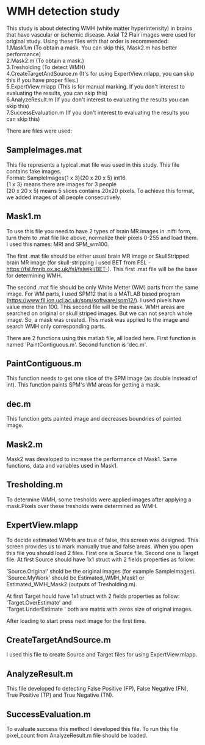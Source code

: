 # WMH  detection study

This study is about detecting WMH (white matter hyperintensity) in brains that have vascular or ischemic disease. Axial T2 Flair images were used for original study. 
Using these files with that order is recommended:  
1.Mask1.m (To obtain a mask. You can skip this, Mask2.m has better performance)  
2.Mask2.m (To obtain a mask.)  
3.Tresholding (To detect WMH)  
4.CreateTargetAndSource.m (It's for using ExpertView.mlapp, you can skip this if you have proper files.)  
5.ExpertView.mlapp (This is for manual marking. If you don't interest to evaluating the results, you can skip this)  
6.AnalyzeResult.m (If you don't interest to evaluating the results you can skip this)  
7.SuccessEvaluation.m (If you don't interest to evaluating the results you can skip this)  

There are files were used:

## SampleImages.mat
This file represents a typical .mat file was used in this study. This file contains fake images.  
Format:
SampleImages{1 x 3}(20 x 20 x 5) int16.  
{1 x 3} means there are images for 3 people  
(20 x 20 x 5) means 5 slices contains 20x20 pixels.
To achieve this format, we added images of all people consecutively.

## Mask1.m
To use this file you need to have 2 types of brain MR images in .nifti form, turn them to .mat file like above, normalize their pixels 0-255 and load them. I used this names: MRI and SPM_wm100.

The first .mat file should be either usual brain MR image or SkullStripped brain MR image (for skull-stripping I used BET from FSL -https://fsl.fmrib.ox.ac.uk/fsl/fslwiki/BET-). 
This first .mat file will be the base for determining WMH.   

The second .mat file should be only White Metter (WM) parts from the same image. For WM parts, I used SPM12 that is a MATLAB based program (https://www.fil.ion.ucl.ac.uk/spm/software/spm12/).
I used pixels have value more than 100.
This second file will be the mask. WMH areas are searched on original or skull striped images. But we can not search whole image. So, a mask was created. This mask was applied to the image and search WMH only corresponding parts.

There are 2 functions using this matlab file, all loaded here. First function is named 'PaintContiguous.m'. Second function is 'dec.m'.

## PaintContiguous.m
This function needs to get one slice of the SPM image (as double instead of int). This function paints SPM's WM areas for getting a mask.

## dec.m
This function gets painted image and decreases boundries of painted image.

## Mask2.m
Mask2 was developed to increase the performance of Mask1. Same functions, data and variables used in Mask1.

## Tresholding.m
To determine WMH, some tresholds were applied images after applying a mask.Pixels over these tresholds were determined as WMH.

## ExpertView.mlapp
To decide estimated WMHs are true of false, this screen was designed. This screen provides us to mark manually true and false areas. When you open this file you should load 2 files. First one is Source file. Second one is Target file.
At first Source should have 1x1 struct with 2 fields properties as follow:

'Source.Original' shold be the original images (for example SampleImages). 
'Source.MyWork' should be Estimated_WMH_Mask1 or Estimated_WMH_Mask2 (outputs of Tresholding.m).

At first Target hould have 1x1 struct with 2 fields properties as follow: 
'Target.OverEstimate' and  
'Target.UnderEstimate ' both are matrix with zeros size of original images.

After loading to start press next image for the first time.

## CreateTargetAndSource.m
I used this file to create Source and Target files for using ExpertView.mlapp.

## AnalyzeResult.m
This file developed fo detecting False Positive (FP), False Negative (FN), True Positive (TP) and True Negative (TN).

## SuccessEvaluation.m
To evaluate success this method I developed this file. To run this file pixel_count from AnalyzeResult.m file should be loaded.
